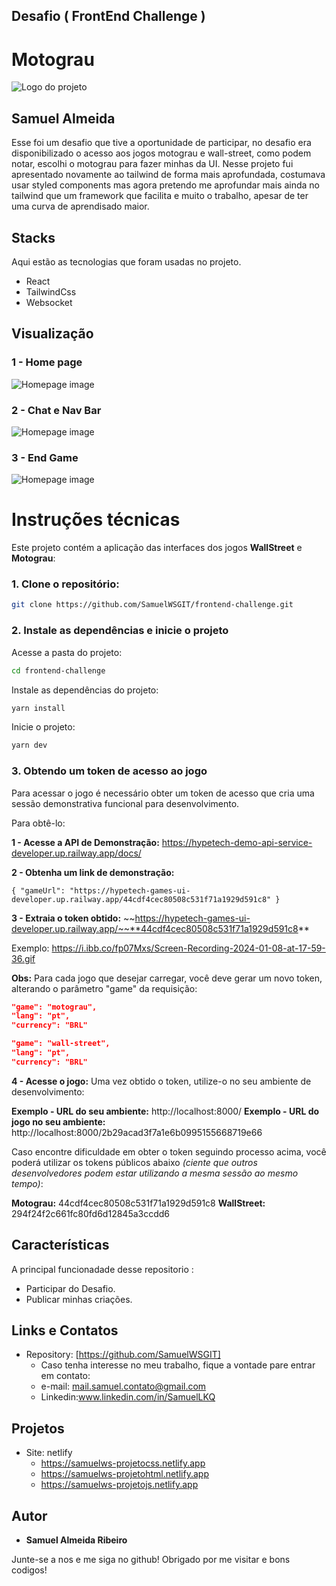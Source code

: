 ## Desafio ( FrontEnd Challenge )
# Motograu

![Logo do projeto](https://github.com/SamuelWSGIT/frontend-challenge/blob/master/src/assets/imagens/capa1.png)

## Samuel Almeida
Esse foi um desafio que tive a oportunidade de participar, no desafio era disponibilizado o acesso aos jogos motograu e wall-street, como podem notar, escolhi o motograu para fazer minhas da UI.
Nesse projeto fui apresentado novamente ao tailwind de forma mais aprofundada, costumava usar styled components mas agora pretendo me aprofundar mais ainda no tailwind que um framework que facilita e muito o trabalho, apesar de ter uma curva de aprendisado maior.

## Stacks
Aqui estão as tecnologias que foram usadas no projeto.

* React
* TailwindCss
* Websocket

## Visualização

### 1 - Home page

![Homepage image](https://github.com/SamuelWSGIT/frontend-challenge/blob/master/src/assets/imagens/capa1.png)

### 2 - Chat e Nav Bar

![Homepage image](https://github.com/SamuelWSGIT/frontend-challenge/blob/master/src/assets/imagens/chat-e-navbar.png)

### 3 - End Game

![Homepage image](https://github.com/SamuelWSGIT/frontend-challenge/blob/master/src/assets/imagens/crashmsg.png)

# Instruções técnicas

Este projeto contém a aplicação das interfaces dos jogos **WallStreet** e **Motograu**:

### 1. Clone o repositório:
```bash
git clone https://github.com/SamuelWSGIT/frontend-challenge.git
```

### 2. Instale as dependências e inicie o projeto

Acesse a pasta do projeto:
```bash
cd frontend-challenge
```

Instale as dependências do projeto:
```bash
yarn install
```

Inicie o projeto:
```bash
yarn dev
```

### 3. Obtendo um token de acesso ao jogo

Para acessar o jogo é necessário obter um token de acesso que cria uma sessão demonstrativa funcional para desenvolvimento.

Para obtê-lo:

**1 - Acesse a API de Demonstração:** 
 https://hypetech-demo-api-service-developer.up.railway.app/docs/

**2 - Obtenha um link de demonstração:**	

	{ "gameUrl": "https://hypetech-games-ui-developer.up.railway.app/44cdf4cec80508c531f71a1929d591c8" }

**3 - Extraia o token obtido:**
~~https://hypetech-games-ui-developer.up.railway.app/~~**44cdf4cec80508c531f71a1929d591c8**


Exemplo: https://i.ibb.co/fp07Mxs/Screen-Recording-2024-01-08-at-17-59-36.gif


**Obs:** Para cada jogo que desejar carregar, você deve gerar um novo token, alterando o parâmetro "game" da requisição:

 ```json
"game": "motograu",
"lang": "pt",
"currency": "BRL"
```

 ```json
"game": "wall-street",
"lang": "pt",
"currency": "BRL"
```

**4 - Acesse o jogo:**
Uma vez obtido o token, utilize-o no seu ambiente de desenvolvimento:

**Exemplo - URL do seu ambiente:** http://localhost:8000/
**Exemplo - URL do jogo no seu ambiente:** http://localhost:8000/2b29acad3f7a1e6b0995155668719e66

Caso encontre dificuldade em obter o token seguindo processo acima, você poderá utilizar os tokens públicos abaixo *(ciente que outros desenvolvedores podem estar utilizando a mesma sessão ao mesmo tempo)*:

**Motograu:** 44cdf4cec80508c531f71a1929d591c8
**WallStreet:** 294f24f2c661fc80fd6d12845a3ccdd6

## Características
A principal funcionadade desse repositorio :
 - Participar do Desafio.
 - Publicar minhas criações.

## Links e Contatos
  - Repository: [https://github.com/SamuelWSGIT]
    - Caso tenha interesse no meu trabalho, fique a vontade pare entrar em contato: 
    - e-mail: mail.samuel.contato@gmail.com
    - Linkedin:www.linkedin.com/in/SamuelLKQ

## Projetos
  - Site: netlify
    - https://samuelws-projetocss.netlify.app
    - https://samuelws-projetohtml.netlify.app
    - https://samuelws-projetojs.netlify.app
      
  ## Autor

  * **Samuel Almeida Ribeiro** 

  Junte-se a nos e me siga no github!
  Obrigado por me visitar e bons codigos!

